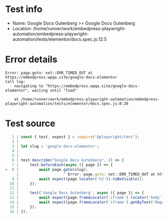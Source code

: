 # Test info

- Name: Google Docs Gutenberg >> Google Docs Gutenberg
- Location: /home/runner/work/embedpress-playwright-automation/embedpress-playwright-automation/tests/elementor/docs.spec.js:12:5

# Error details

```
Error: page.goto: net::ERR_TIMED_OUT at https://embedpress.wpqa.site/google-docs-elementor
Call log:
  - navigating to "https://embedpress.wpqa.site/google-docs-elementor", waiting until "load"

    at /home/runner/work/embedpress-playwright-automation/embedpress-playwright-automation/tests/elementor/docs.spec.js:8:20
```

# Test source

```ts
   1 | const { test, expect } = require('@playwright/test');
   2 |
   3 | let slug = 'google-docs-elementor';
   4 |
   5 |
   6 | test.describe("Google Docs Gutenberg", () => {
   7 |     test.beforeEach(async ({ page }) => {
>  8 |         await page.goto(slug);
     |                    ^ Error: page.goto: net::ERR_TIMED_OUT at https://embedpress.wpqa.site/google-docs-elementor
   9 |         await expect(page.locator('h2')).toBeVisible();
  10 |     });
  11 |
  12 |     test('Google Docs Gutenberg', async ({ page }) => {
  13 |         await expect(page.frameLocator('iframe').locator('body')).toBeVisible();
  14 |         await expect(page.frameLocator('iframe').getByText('Regression testing')).toBeVisible();
  15 |     });
  16 | });
```